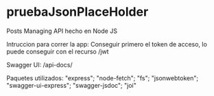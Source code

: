 # pruebaJsonPlaceHolder
Posts Managing API hecho en Node JS

Intruccion para correr la app:
Conseguir primero el token de acceso, lo puede conseguir con el recurso /jwt

Swagger UI: /api-docs/

Paquetes utilizados:
"express";
"node-fetch";
"fs";
"jsonwebtoken";
"swagger-ui-express";
"swagger-jsdoc";
"joi"




